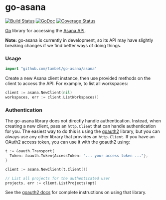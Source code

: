 go-asana
========

[![Build Status](https://travis-ci.org/tambet/go-asana.svg?branch=master)](https://travis-ci.org/tambet/go-asana)
[![GoDoc](https://godoc.org/github.com/tambet/go-asana/asana?status.svg)](https://godoc.org/github.com/tambet/go-asana/asana)
[![Coverage Status](https://coveralls.io/repos/tambet/go-asana/badge.png?branch=master)](https://coveralls.io/r/tambet/go-asana?branch=master)

[Go](https://golang.org) library for accessing the [Asana API](https://asana.com/developers/documentation/getting-started/overview).

**Note:** go-asana is currently in development, so its API may have slightly breaking changes if we find better ways of doing things.

### Usage ###

```go
import "github.com/tambet/go-asana/asana"
```

Create a new Asana client instance, then use provided methods on the client to
access the API. For example, to list all workspaces:

```go
client := asana.NewClient(nil)
workspaces, err := client.ListWorkspaces()
```

### Authentication ###

The go-asana library does not directly handle authentication. Instead, when
creating a new client, pass an `http.Client` that can handle authentication for
you. The easiest way to do this is using the [goauth2][] library, but you can
always use any other library that provides an `http.Client`. If you have an OAuth2
access token, you can use it with the goauth2 using:

```go
t := &oauth.Transport{
  Token: &oauth.Token{AccessToken: "... your access token ..."},
}

client := asana.NewClient(t.Client())

// List all projects for the authenticated user
projects, err := client.ListProjects(opt)
```

See the [goauth2 docs][] for complete instructions on using that library.

[goauth2]: https://github.com/golang/oauth2
[goauth2 docs]: https://godoc.org/golang.org/x/oauth2
